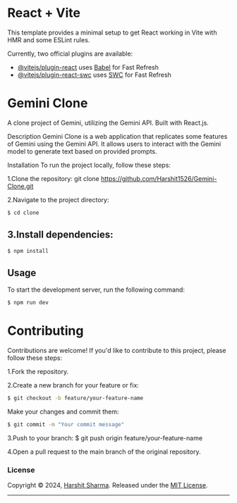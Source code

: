 # React + Vite

This template provides a minimal setup to get React working in Vite with HMR and some ESLint rules.

Currently, two official plugins are available:

- [@vitejs/plugin-react](https://github.com/vitejs/vite-plugin-react/blob/main/packages/plugin-react/README.md) uses [Babel](https://babeljs.io/) for Fast Refresh
- [@vitejs/plugin-react-swc](https://github.com/vitejs/vite-plugin-react-swc) uses [SWC](https://swc.rs/) for Fast Refresh


# Gemini Clone

A clone project of Gemini, utilizing the Gemini API. Built with React.js.

Description
Gemini Clone is a web application that replicates some features of Gemini using the Gemini API. It allows users to interact with the Gemini model to generate text based on provided prompts.

Installation
To run the project locally, follow these steps:

1.Clone the repository:
git clone https://github.com/Harshit1526/Gemini-Clone.git

2.Navigate to the project directory:
```sh
$ cd clone 
```

## 3.Install dependencies:
```sh
$ npm install 
```

## Usage
To start the development server, run the following command:
```sh
$ npm run dev 
```


# Contributing
Contributions are welcome! If you'd like to contribute to this project, please follow these steps:

1.Fork the repository.

2.Create a new branch for your feature or fix:
```sh
$ git checkout -b feature/your-feature-name
```
Make your changes and commit them:

```sh
$ git commit -m "Your commit message"
```

3.Push to your branch:
$ git push origin feature/your-feature-name

4.Open a pull request to the main branch of the original repository.

### License
Copyright © 2024, [Harshit Sharma](https://github.com/Harshit1526).
Released under the [MIT License](LICENSE).


***
